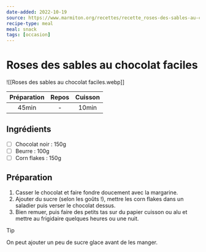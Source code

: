 ```yaml
---
date-added: 2022-10-19
source: https://www.marmiton.org/recettes/recette_roses-des-sables-au-chocolat-faciles_12529.aspx
recipe-type: meal
meal: snack
tags: [occasion]
---
```


# Roses des sables au chocolat faciles

![[Roses des sables au chocolat faciles.webp]]

| Préparation | Repos | Cuisson |
|:-----------:|:-----:|:-------:|
|    45min    |   -   |  10min  |

## Ingrédients

- [ ] Chocolat noir : 150g
- [ ] Beurre : 100g
- [ ] Corn flakes : 150g

## Préparation

1. Casser le chocolat et faire fondre doucement avec la margarine.
2. Ajouter du sucre (selon les goûts !), mettre les corn flakes dans un saladier puis verser le chocolat dessus.
3. Bien remuer, puis faire des petits tas sur du papier cuisson ou alu et mettre au frigidaire quelques heures ou une nuit.

> [!tip]  
> On peut ajouter un peu de sucre glace avant de les manger.
